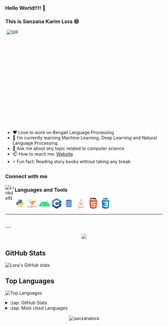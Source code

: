 ### Hello World!!!! 👋

### This is Sanzana Karim Lora 😄

<!--
**sanzanalora/sanzanalora** is a ✨ _special_ ✨ repository because its `README.md` (this file) appears on your GitHub profile.

Here are some ideas to get you started:

- 🔭 I’m currently working on ...
- 🌱 I’m currently learning ...
- 👯 I’m looking to collaborate on ...
- 🤔 I’m looking for help with ...
- 💬 Ask me about ...
- 📫 How to reach me: ...
- 😄 Pronouns: ...
- ⚡ Fun fact: ...
-->
<img align="right" alt="GIF" src="https://github.com/sanzanalora/sanzanalora/blob/main/code.gif?raw=true" width="500" height="320" />

- ❤️ Love to work on Bengali Language Processing
- 🌱 I’m currently learning Machine Learning, Deep Learning and Natural Language Processing
- 💬 Ask me about any topic related to computer science
- 📫 How to reach me: [Website](https://sanzanakarimlora.github.io/)
- ⚡ Fun fact: Reading story books without taking any break


### Connect with me

<a target="_blank" href="https://www.linkedin.com/in/sanzana-lora/">
  <img align="left" alt="LinkdeIN" width="30px" src="https://github.com/TheDudeThatCode/TheDudeThatCode/blob/master/Assets/Linkedin.svg" />
</a>


### Languages and Tools
<code><img height="35" src="https://raw.githubusercontent.com/github/explore/80688e429a7d4ef2fca1e82350fe8e3517d3494d/topics/python/python.png"></code>
<code><img height="35" src="https://raw.githubusercontent.com/github/explore/80688e429a7d4ef2fca1e82350fe8e3517d3494d/topics/tensorflow/tensorflow.png"></code>
<code><img height="35" src="https://raw.githubusercontent.com/github/explore/80688e429a7d4ef2fca1e82350fe8e3517d3494d/topics/android/android.png"></code>
<code><img height="35" src="https://raw.githubusercontent.com/github/explore/80688e429a7d4ef2fca1e82350fe8e3517d3494d/topics/cpp/cpp.png"></code>
<code><img height="35" src="https://raw.githubusercontent.com/github/explore/80688e429a7d4ef2fca1e82350fe8e3517d3494d/topics/sql/sql.png"></code>
<code><img height="35" src="https://raw.githubusercontent.com/github/explore/80688e429a7d4ef2fca1e82350fe8e3517d3494d/topics/java/java.png"></code>
<code><img height="35" src="https://raw.githubusercontent.com/github/explore/80688e429a7d4ef2fca1e82350fe8e3517d3494d/topics/html/html.png"></code>
<code><img height="35" src="https://raw.githubusercontent.com/github/explore/80688e429a7d4ef2fca1e82350fe8e3517d3494d/topics/css/css.png"></code>

---
<br />
---
<p align="center"><img src="https://komarev.com/ghpvc/?username=sanzanalora&label=Profile%20views&color=brightgreen&style=plastic"> </p>


## GitHub Stats

![Lora's GitHub stats](https://github-readme-stats.vercel.app/api?username=sanzanalora&show_icons=true&theme=dark)

## Top Languages

![Top Languages](https://github-readme-stats.vercel.app/api/top-langs/?username=sanzanalora&layout=compact&theme=dark)


<details>
  <summary>:zap: GitHub Stats</summary>

  <img align="left" alt="Lora's GitHub Stats" src="https://github-readme-stats.vercel.app/api?username=sanzanalora&show_icons=true&hide_border=true" />

</details>

<details>
  <summary>:zap: Most Used Languages</summary>

<img align="left" alt="Lora's GitHub Top Languages" src="https://github-readme-stats.vercel.app/api/top-langs/?username=sanzanalora" />

</details>



<p align = "center"><img align="center" src="https://github-readme-streak-stats.herokuapp.com/?user=sanzanalora&&theme=light" alt="sanzanalora" /></p>

